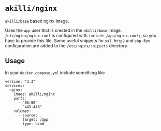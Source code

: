 # `akilli/nginx`

`akilli/base` based nginx image. 

Uses the `app` user that is created in the `akilli/base` image. `/etc/nginx/nginx.conf` is configured with `include /app/nginx.conf;`, so you have to provide this file. Some useful snippets for `ssl`, `http2` and `php-fpm` configuration are added to the `/etc/nginx/snippets` directory.

## Usage

In your `docker-compose.yml` include something like

    version: "3.3"
    services:
      nginx:
        image: akilli/nginx
        ports:
          - "80:80"
          - "443:443"
        volumes:
          - source: .
            target: /app
            type: bind
